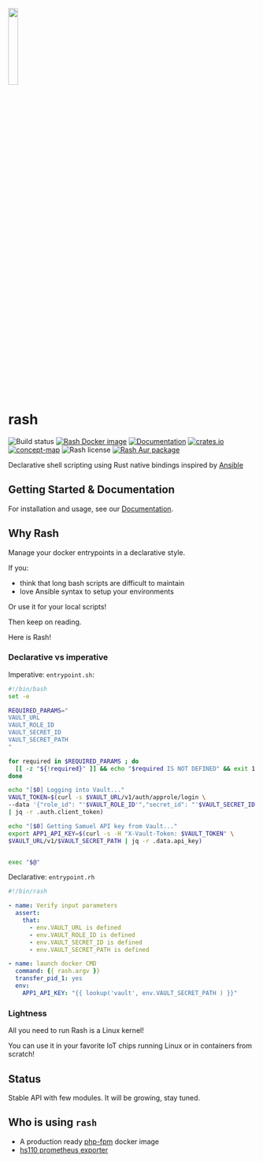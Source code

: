 <img src="https://raw.githubusercontent.com/rash-sh/rash/master/artwork/shelly.svg" width="20%" height="auto" />

# rash

![Build status](https://img.shields.io/github/workflow/status/rash-sh/rash/Rust/master)
[![Rash Docker image](https://img.shields.io/docker/image-size/rustagainshell/rash?sort=semver)](https://cloud.docker.com/repository/docker/rustagainshell/rash)
[![Documentation](https://docs.rs/rash_core/badge.svg)](https://docs.rs/rash_core)
[![crates.io](https://img.shields.io/crates/v/rash_core)](https://crates.io/crates/rash_core)
[![concept-map](https://img.shields.io/badge/design-concept--map-blue)](https://mind42.com/mindmap/f299679e-8dc5-48d8-b0f0-4d65235cdf56)
![Rash license](https://img.shields.io/github/license/rash-sh/rash)
[![Rash Aur package](https://img.shields.io/aur/version/rash)](https://aur.archlinux.org/packages/rash)

Declarative shell scripting using Rust native bindings inspired by [Ansible](https://www.ansible.com/)

## Getting Started & Documentation

For installation and usage, see our
[Documentation](https://rash.sh/docs/rash/master/getting-started.html#quickstart).

## Why Rash

Manage your docker entrypoints in a declarative style.

If you:

- think that long bash scripts are difficult to maintain
- love Ansible syntax to setup your environments

Or use it for your local scripts!

Then keep on reading.

Here is Rash!

### Declarative vs imperative

Imperative: `entrypoint.sh`:

```bash
#!/bin/bash
set -e

REQUIRED_PARAMS="
VAULT_URL
VAULT_ROLE_ID
VAULT_SECRET_ID
VAULT_SECRET_PATH
"

for required in $REQUIRED_PARAMS ; do
  [[ -z "${!required}" ]] && echo "$required IS NOT DEFINED" && exit 1
done

echo "[$0] Logging into Vault..."
VAULT_TOKEN=$(curl -s $VAULT_URL/v1/auth/approle/login \
--data '{"role_id": "'$VAULT_ROLE_ID'","secret_id": "'$VAULT_SECRET_ID'"}' \
| jq -r .auth.client_token)

echo "[$0] Getting Samuel API key from Vault..."
export APP1_API_KEY=$(curl -s -H "X-Vault-Token: $VAULT_TOKEN" \
$VAULT_URL/v1/$VAULT_SECRET_PATH | jq -r .data.api_key)


exec "$@"
```

Declarative: `entrypoint.rh`

```yaml
#!/bin/rash

- name: Verify input parameters
  assert:
    that:
      - env.VAULT_URL is defined
      - env.VAULT_ROLE_ID is defined
      - env.VAULT_SECRET_ID is defined
      - env.VAULT_SECRET_PATH is defined

- name: launch docker CMD
  command: {{ rash.argv }}
  transfer_pid_1: yes
  env:
    APP1_API_KEY: "{{ lookup('vault', env.VAULT_SECRET_PATH ) }}"
```

### Lightness

All you need to run Rash is a Linux kernel!

You can use it in your favorite IoT chips running Linux or in containers from scratch!

## Status

Stable API with few modules. It will be growing, stay tuned.

## Who is using `rash`

- A production ready [php-fpm](https://github.com/dcarrillo/docker-phpfpm) docker image
- [hs110 prometheus exporter](https://github.com/sdelrio/hs110-prometheus-exporter)
